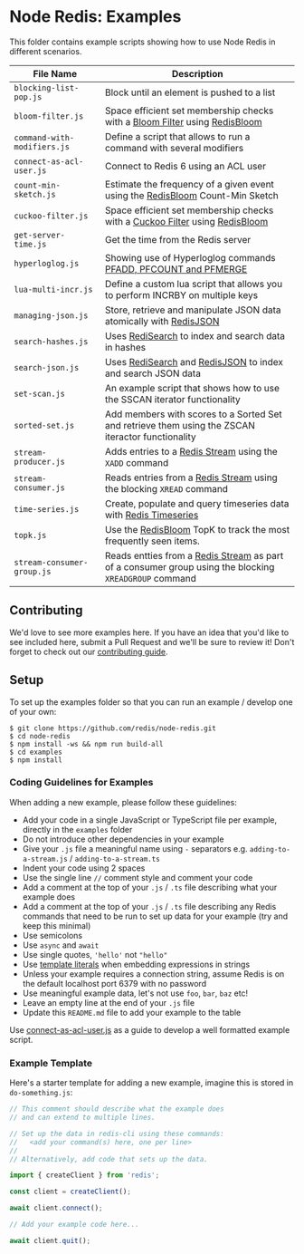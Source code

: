 # Node Redis: Examples

This folder contains example scripts showing how to use Node Redis in different scenarios.

| File Name                   | Description                                                                                                                                         |
|-----------------------------|-----------------------------------------------------------------------------------------------------------------------------------------------------|
| `blocking-list-pop.js`      | Block until an element is pushed to a list                                                                                                          |
| `bloom-filter.js`           | Space efficient set membership checks with a [Bloom Filter](https://en.wikipedia.org/wiki/Bloom_filter) using [RedisBloom](https://redisbloom.io)   |
| `command-with-modifiers.js` | Define a script that allows to run a command with several modifiers                                                                                 |
| `connect-as-acl-user.js`    | Connect to Redis 6 using an ACL user                                                                                                                |
| `count-min-sketch.js`       | Estimate the frequency of a given event using the [RedisBloom](https://redisbloom.io) Count-Min Sketch                                              |
| `cuckoo-filter.js`          | Space efficient set membership checks with a [Cuckoo Filter](https://en.wikipedia.org/wiki/Cuckoo_filter) using [RedisBloom](https://redisbloom.io) |
| `get-server-time.js`        | Get the time from the Redis server                                                                                                                  |
| `hyperloglog.js`            | Showing use of Hyperloglog commands [PFADD, PFCOUNT and PFMERGE](https://redis.io/commands/?group=hyperloglog)                                |
| `lua-multi-incr.js`         | Define a custom lua script that allows you to perform INCRBY on multiple keys                                                                       |
| `managing-json.js`          | Store, retrieve and manipulate JSON data atomically with [RedisJSON](https://redisjson.io/)                                                         |
| `search-hashes.js`          | Uses [RediSearch](https://redisearch.io) to index and search data in hashes                                                                         |
| `search-json.js`            | Uses [RediSearch](https://redisearch.io/) and [RedisJSON](https://redisjson.io/) to index and search JSON data                                      |
| `set-scan.js`               | An example script that shows how to use the SSCAN iterator functionality                                                                            |
| `sorted-set.js`             | Add members with scores to a Sorted Set and retrieve them using the ZSCAN iteractor functionality                                                   |
| `stream-producer.js`        | Adds entries to a [Redis Stream](https://redis.io/topics/streams-intro) using the `XADD` command                                                    |
| `stream-consumer.js`        | Reads entries from a [Redis Stream](https://redis.io/topics/streams-intro) using the blocking `XREAD` command                                       |
| `time-series.js`            | Create, populate and query timeseries data with [Redis Timeseries](https://redistimeseries.io)                                                      |
| `topk.js`                   | Use the [RedisBloom](https://redisbloom.io) TopK to track the most frequently seen items.                                                           |
| `stream-consumer-group.js`  | Reads entties from a [Redis Stream](https://redis.io/topics/streams-intro) as part of a consumer group using the blocking `XREADGROUP` command      |

## Contributing

We'd love to see more examples here. If you have an idea that you'd like to see included here, submit a Pull Request and we'll be sure to review it!  Don't forget to check out our [contributing guide](../CONTRIBUTING.md).

## Setup

To set up the examples folder so that you can run an example / develop one of your own:

```
$ git clone https://github.com/redis/node-redis.git
$ cd node-redis
$ npm install -ws && npm run build-all
$ cd examples
$ npm install
```

### Coding Guidelines for Examples

When adding a new example, please follow these guidelines:

* Add your code in a single JavaScript or TypeScript file per example, directly in the `examples` folder
* Do not introduce other dependencies in your example
* Give your `.js` file a meaningful name using `-` separators e.g. `adding-to-a-stream.js` / `adding-to-a-stream.ts`
* Indent your code using 2 spaces
* Use the single line `//` comment style and comment your code
* Add a comment at the top of your `.js` / `.ts` file describing what your example does
* Add a comment at the top of your `.js` / `.ts` file describing any Redis commands that need to be run to set up data for your example (try and keep this minimal)
* Use semicolons
* Use `async` and `await`
* Use single quotes, `'hello'` not `"hello"`
* Use [template literals](https://developer.mozilla.org/en-US/docs/Web/JavaScript/Reference/Template_literals) when embedding expressions in strings
* Unless your example requires a connection string, assume Redis is on the default localhost port 6379 with no password
* Use meaningful example data, let's not use `foo`, `bar`, `baz` etc!
* Leave an empty line at the end of your `.js` file
* Update this `README.md` file to add your example to the table

Use [connect-as-acl-user.js](./connect-as-acl-user.js) as a guide to develop a well formatted example script.

### Example Template

Here's a starter template for adding a new example, imagine this is stored in `do-something.js`:

```javascript
// This comment should describe what the example does
// and can extend to multiple lines.

// Set up the data in redis-cli using these commands:
//   <add your command(s) here, one per line>
//
// Alternatively, add code that sets up the data.

import { createClient } from 'redis';

const client = createClient();

await client.connect();

// Add your example code here...

await client.quit();

```

